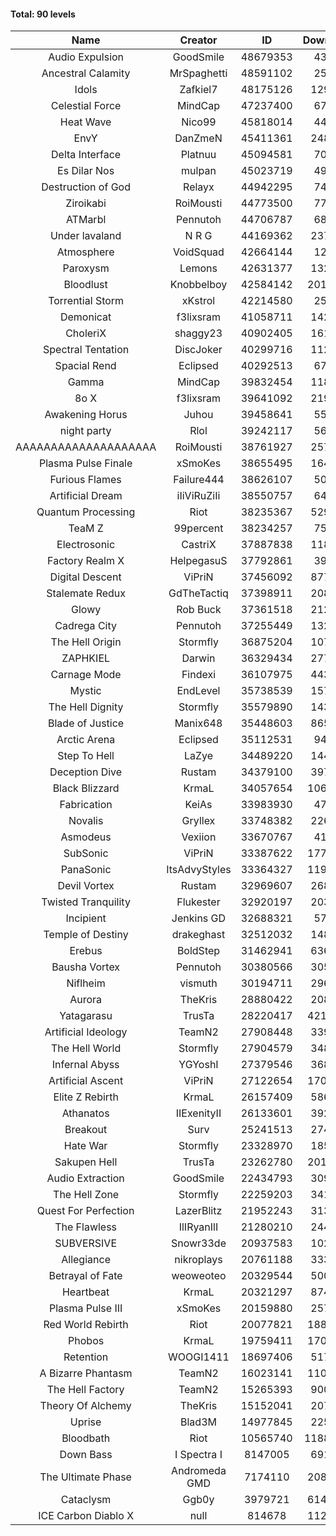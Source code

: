 #### Total: 90 levels

| Name | Creator | ID | Downloads | Likes |
|:---:|:---:|:---:|:---:|:---:|
| Audio Expulsion | GoodSmile | 48679353 | 43524 | 4069
| Ancestral Calamity | MrSpaghetti | 48591102 | 25922 | 2683
| Idols | Zafkiel7 | 48175126 | 129231 | 17062
| Celestial Force  | MindCap | 47237400 | 67355 | 6314
| Heat Wave | Nico99 | 45818014 | 44087 | 4624
| EnvY | DanZmeN | 45411361 | 248411 | 22493
| Delta Interface | Platnuu | 45094581 | 70626 | 7120
| Es Dilar Nos | mulpan | 45023719 | 49126 | 4444
| Destruction of God | Relayx | 44942295 | 74475 | 7446
| Ziroikabi | RoiMousti | 44773500 | 77401 | 6637
| ATMarbl | Pennutoh | 44706787 | 68337 | 6299
| Under lavaland | N R G | 44169362 | 237595 | 21689
| Atmosphere | VoidSquad | 42664144 | 12010 | 1531
| Paroxysm | Lemons | 42631377 | 132916 | 11330
| Bloodlust | Knobbelboy | 42584142 | 2019060 | 203747
| Torrential Storm | xKstrol | 42214580 | 25156 | 2345
| Demonicat | f3lixsram | 41058711 | 142254 | 11565
| CholeriX | shaggy23 | 40902405 | 161408 | 12736
| Spectral Tentation | DiscJoker | 40299716 | 112814 | 7852
| Spacial Rend | Eclipsed | 40292513 | 67447 | 5824
| Gamma | MindCap | 39832454 | 118646 | 10696
| 8o X | f3lixsram | 39641092 | 219642 | 17657
| Awakening Horus | Juhou | 39458641 | 55738 | 4901
| night party | Rlol | 39242117 | 56864 | 5571
| AAAAAAAAAAAAAAAAAAAA | RoiMousti | 38761927 | 257972 | 17173
| Plasma Pulse Finale | xSmoKes | 38655495 | 164457 | 15066
| Furious Flames | Failure444 | 38626107 | 50461 | 4004
| Artificial Dream | iIiViRuZiIi | 38550757 | 64717 | 5534
| Quantum Processing | Riot | 38235367 | 529523 | 38132
| TeaM Z | 99percent | 38234257 | 75406 | 6105
| Electrosonic | CastriX | 37887838 | 118830 | 10790
| Factory Realm X | HelpegasuS | 37792861 | 39707 | 4008
| Digital Descent | ViPriN | 37456092 | 877840 | 83768
| Stalemate Redux | GdTheTactiq | 37398911 | 208793 | 15868
| Glowy | Rob Buck | 37361518 | 212862 | 22000
| Cadrega City | Pennutoh | 37255449 | 132437 | 12225
| The Hell Origin | Stormfly | 36875204 | 107168 | 8896
| ZAPHKIEL | Darwin | 36329434 | 277368 | 30724
| Carnage Mode | Findexi | 36107975 | 443534 | 42719
| Mystic | EndLevel | 35738539 | 157020 | 14810
| The Hell Dignity | Stormfly | 35579890 | 143958 | 12626
| Blade of Justice | Manix648 | 35448603 | 865790 | 91298
| Arctic Arena | Eclipsed | 35112531 | 94153 | 7303
| Step To Hell | LaZye | 34489220 | 144603 | 15048
| Deception Dive | Rustam | 34379100 | 397996 | 25402
| Black Blizzard | KrmaL | 34057654 | 1060942 | 105854
| Fabrication | KeiAs | 33983930 | 47026 | 5340
| Novalis | Gryllex | 33748382 | 226589 | 20748
| Asmodeus | Vexiion | 33670767 | 41203 | 3987
| SubSonic | ViPriN | 33387622 | 1770426 | 136062
| PanaSonic | ItsAdvyStyles | 33364327 | 1198953 | 161278
| Devil Vortex | Rustam | 32969607 | 268221 | 24388
| Twisted Tranquility | Flukester | 32920197 | 203091 | 20249
| Incipient | Jenkins GD | 32688321 | 57416 | 5346
| Temple of Destiny | drakeghast | 32512032 | 148711 | 14560
| Erebus | BoldStep | 31462941 | 636639 | 60048
| Bausha Vortex | Pennutoh | 30380566 | 305954 | 27964
| Niflheim | vismuth | 30194711 | 296773 | 23581
| Aurora | TheKris | 28880422 | 208311 | 19620
| Yatagarasu  | TrusTa | 28220417 | 4210693 | 404310
| Artificial Ideology | TeamN2 | 27908448 | 339972 | 34401
| The Hell World | Stormfly | 27904579 | 348995 | 26112
| Infernal Abyss | YGYoshI | 27379546 | 368331 | 37015
| Artificial Ascent | ViPriN | 27122654 | 1703384 | 153404
| Elite Z Rebirth | KrmaL | 26157409 | 586391 | 39418
| Athanatos | IIExenityII | 26133601 | 392859 | 44648
| Breakout | Surv | 25241513 | 274203 | 28043
| Hate War | Stormfly | 23328970 | 185815 | 14316
| Sakupen Hell | TrusTa | 23262780 | 2012817 | 151511
| Audio Extraction | GoodSmile | 22434793 | 309193 | 29965
| The Hell Zone | Stormfly | 22259203 | 341620 | 22579
| Quest For Perfection | LazerBlitz | 21952243 | 313044 | 27925
| The Flawless | IlIRyanIlI | 21280210 | 244080 | 22617
| SUBVERSIVE | Snowr33de | 20937583 | 102263 | 13662
| Allegiance | nikroplays | 20761188 | 333836 | 36978
| Betrayal of Fate | weoweoteo | 20329544 | 500426 | 47650
| Heartbeat | KrmaL | 20321297 | 874686 | 79125
| Plasma Pulse III | xSmoKes | 20159880 | 257197 | 25737
| Red World Rebirth | Riot | 20077821 | 1882790 | 128912
| Phobos | KrmaL | 19759411 | 1701374 | 156511
| Retention | WOOGI1411 | 18697406 | 517312 | 66197
| A Bizarre Phantasm | TeamN2 | 16023141 | 1107547 | 112706
| The Hell Factory | TeamN2 | 15265393 | 900120 | 90905
| Theory Of Alchemy | TheKris | 15152041 | 207006 | 15724
| Uprise | Blad3M | 14977845 | 225825 | 21405
| Bloodbath | Riot | 10565740 | 11887897 | 1110770
| Down Bass | I Spectra I | 8147005 | 691683 | 63698
| The Ultimate Phase | Andromeda GMD | 7174110 | 2080078 | 217211
| Cataclysm | Ggb0y | 3979721 | 6149770 | 513306
| ICE Carbon Diablo X | null | 814678 | 1129248 | 83520
